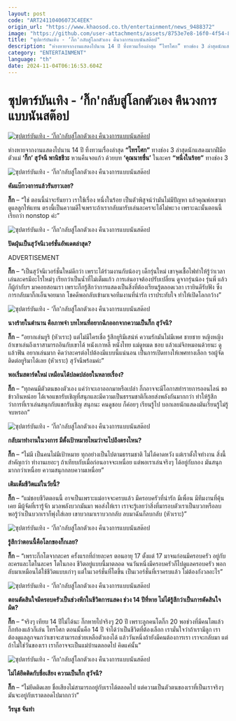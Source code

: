 ```yaml
---
layout: post
code: "ART24110406073C4EEK"
origin_url: "https://www.khaosod.co.th/entertainment/news_9488372"
image: "https://github.com/user-attachments/assets/8753e7e8-16f0-4f54-882b-f8f2125a3e01"
title: "ซุปตาร์บันเทิง - ‘กิ๊ก'กลับสู่โลกตัวเอง คืนวงการแบบนันสต๊อป"
description: "ห่างหายจากงานแสดงไปนาน 14 ปี ทิ้งทวนเรื่องล่าสุด “ไทรโศก” ทางช่อง 3 ล่าสุดนักแสดงมากฝีมือตัวแม่ ‘กิ๊ก’ สุวัจนี พานิชชีวะ หวนคืนจอแก้ว ด้วยบท ‘คุณนายชื่น’"
category: "ENTERTAINMENT"
language: "th"
date: 2024-11-04T06:16:53.604Z
---
```


# ซุปตาร์บันเทิง - ‘กิ๊ก'กลับสู่โลกตัวเอง คืนวงการแบบนันสต๊อป

[![ซุปตาร์บันเทิง - ‘กิ๊ก'กลับสู่โลกตัวเอง คืนวงการแบบนันสต๊อป](https://www.khaosod.co.th/wpapp/uploads/2024/11/A-1-3-scaled.jpg "ซุปตาร์บันเทิง - ‘กิ๊ก'กลับสู่โลกตัวเอง คืนวงการแบบนันสต๊อป")](https://www.khaosod.co.th/wpapp/uploads/2024/11/A-1-3-scaled.jpg)

ห่างหายจากงานแสดงไปนาน 14 ปี ทิ้งทวนเรื่องล่าสุด **“ไทรโศก”** ทางช่อง 3 ล่าสุดนักแสดงมากฝีมือตัวแม่ **‘กิ๊ก’ สุวัจนี พานิชชีวะ** หวนคืนจอแก้ว ด้วยบท **‘คุณนายชื่น’** ในละคร **“หนึ่งในร้อย”** ทางช่อง 3

![ซุปตาร์บันเทิง - ‘กิ๊ก'กลับสู่โลกตัวเอง คืนวงการแบบนันสต๊อป](https://www.khaosod.co.th/wpapp/uploads/2024/11/6-2.jpg)

**คัมแบ๊กวงการแล้วรันยาวเลย?**

**กิ๊ก** – “ใช่ ตอนนี้น่าจะรันยาว เราใช้เรื่อง หนึ่งในร้อย เป็นตัวพิสูจน์ว่ามันไม่มีปัญหา แล้วคุณพ่อเขามาดูแลลูกให้แทน ตรงนี้เป็นความดีใจเพราะถ้าเรากลับมารับเล่นละครจะได้ไม่พะวง เพราะฉะนั้นตอนนี้เรียกว่า nonstop ค่ะ”

![ซุปตาร์บันเทิง - ‘กิ๊ก'กลับสู่โลกตัวเอง คืนวงการแบบนันสต๊อป](https://www.khaosod.co.th/wpapp/uploads/2024/11/7-2.jpg)

**ปัดฝุ่นเป็นสุวัจนีเวอร์ชั่นอัพเดตล่าสุด?**

ADVERTISEMENT

**กิ๊ก** – “เป็นสุวัจนีเวอร์ชั่นใหม่ดีกว่า เพราะได้ร่วมงานกับน้องๆ เด็กรุ่นใหม่ เขาจุดเชื้อไฟทำให้รู้ว่าเวลาเล่นละครมีอะไรใหม่ๆ เรียกว่าเป็นน้ำที่ไม่เต็มแก้ว การเล่นอาจต้องปรับเปลี่ยน ดูจากรุ่นน้อง รุ่นพี่ แล้วก็ผู้กำกับฯ มาคอยสอนเรา เพราะกิ๊กรู้สึกว่าการแสดงเป็นสิ่งที่ต้องเรียนรู้ตลอดเวลา เรายินดีรับฟัง ซึ่งการกลับมากิ๊กเอ็นจอยมาก โชคดีพอกลับเข้ามาเจอทีมงานที่น่ารัก เราประทับใจ ทำให้เปิดโลกกว้าง”

![ซุปตาร์บันเทิง - ‘กิ๊ก'กลับสู่โลกตัวเอง คืนวงการแบบนันสต๊อป](https://www.khaosod.co.th/wpapp/uploads/2024/11/2-3.jpg)

**นางร้ายในตำนาน คือภาพจำ บทไหนที่อยากฉีกออกจากความเป็นกิ๊ก สุวัจนี?**

**กิ๊ก** – “อยากเล่นยูริ (หัวเราะ) แต่ไม่มีใครเชื่อ รู้สึกยูริมีเสน่ห์ ความรักมันไม่มีเพศ ชายชาย หญิงหญิง ถ้าเขาเล่นถึงเราสามารถอินกับเขาได้ หนังเกาหลี หนังไทย แม่ดูหมด ชอบ แล้วแม่จิกหมอนด้วยนะ ดูแล้วฟิน อยากเล่นมาก คิดว่าละครต่อไปต้องมีแบบนี้แน่นอน เป็นการเปิดทางให้เพศทางเลือก รอผู้จัด ติดต่อยูริมาได้เลย (หัวเราะ) สุวัจนีพร้อมค่ะ”

**พอเริ่มสตาร์ตใหม่ เหมือนได้ปลดปล่อยในหลายเรื่อง?**

**กิ๊ก** – “ทุกคนมีตัวตนของตัวเอง แค่ว่าจะเอาออกมาหรือเปล่า กิ๊กอาจจะมีโอกาสทำรายการออนไลน์ ขอข้าวกินหน่อย ได้เจอแขกรับเชิญที่สนุกและมีความเป็นธรรมชาติก็เลยส่งพลังกันมากกว่า ทำให้รู้สึกว่าการที่เราเล่นสนุกกับแขกรับเชิญ สนุกนะ คนดูชอบ ก็ค่อยๆ เรียนรู้ไป บอกเลยนักแสดงมันเรียนรู้ไม่รู้จบหรอก”

![ซุปตาร์บันเทิง - ‘กิ๊ก'กลับสู่โลกตัวเอง คืนวงการแบบนันสต๊อป](https://www.khaosod.co.th/wpapp/uploads/2024/11/3-4.jpg)

**กลับมาทำงานในวงการ มีตั้งเป้าหมายไหมว่าจะไปถึงตรงไหน?**

**กิ๊ก** – “ไม่มี เป็นคนไม่มีเป้าหมาย ทุกอย่างเป็นไปตามธรรมชาติ ไม่ได้คาดหวัง แต่เราตั้งใจทำงาน สิ่งนี้สำคัญกว่า ทำงานเยอะๆ ถ้าเทียบกับเมื่อก่อนอาจจะเหนื่อย แต่พอเราเล่นจริงๆ ได้อยู่กับกอง มันสนุกมากกว่าเหนื่อย ความสนุกกลบความเหนื่อย”

**เติมเต็มชีวิตแม่ในวัยนี้?**

**กิ๊ก** – “แม่ชอบชีวิตตอนนี้ อาจเป็นเพราะแม่อาจจะครบแล้ว มีครอบครัวที่น่ารัก มีเพื่อน มีทีมงานที่คุ้นเคย มีผู้จัดที่เรารู้จัก มวลพลังบวกมันมา พอส่งให้เรา เราจะรู้เลยว่าสิ่งที่มารอบตัวเราเป็นบวกหรือลบ พอรู้ว่าเป็นบวกเราก็พุ่งใส่เลย เขาบวกมาเราบวกกลับ ลบมาฉันก็ลบกลับ (หัวเราะ)”

![ซุปตาร์บันเทิง - ‘กิ๊ก'กลับสู่โลกตัวเอง คืนวงการแบบนันสต๊อป](https://www.khaosod.co.th/wpapp/uploads/2024/11/4-3.jpg)

**รู้สึกว่าตอนนี้คือโลกของกิ๊กเลย?**

**กิ๊ก** – “เพราะกิ๊กโตจากละคร ครั้งแรกที่ถ่ายละคร ตอนอายุ 17 ตั้งแต่ 17 มาจนก่อนมีครอบครัว อยู่กับละครและโตในละคร โตในกอง ชีวิตอยู่แบบนี้มาตลอด จนวันหนึ่งมีครอบครัวก็ไปดูแลครอบครัว พอกลับมาเหมือนได้ใช้ชีวิตแบบเก่าๆ แต่ในเวอร์ชั่นที่โตขึ้น เป็นเวอร์ชั่นที่เราครบแล้ว ไม่ต้องกังวลอะไร”

![ซุปตาร์บันเทิง - ‘กิ๊ก'กลับสู่โลกตัวเอง คืนวงการแบบนันสต๊อป](https://www.khaosod.co.th/wpapp/uploads/2024/11/5-2.jpg)

**ตอนตัดสินใจมีครอบครัวเป็นช่วงพีกในชีวิตการแสดง ช่วง 14 ปีที่หาย ไม่ได้รู้สึกว่าเป็นการตัดสินใจผิด?**

**กิ๊ก** – “จริงๆ เทียบ 14 ปีไม่ได้นะ กิ๊กหายไปจริงๆ 20 ปี เพราะลูกคนโตกิ๊ก 20 พอช่วงที่มีคนโตแล้ว กิ๊กท้องแล้วก็เล่น ไทรโศก ตอนนั้นคือ 14 ปี จำได้ว่าเป็นชีวิตที่ต้องเลือก เรามั่นใจว่าถ้าเรามีลูก เราต้องดูแลลูกจนกว่าเขาจะสามารถช่วยเหลือตัวเองได้ แล้ววันหนึ่งถ้ายังมีคนต้องการเรา เราจะกลับมา แต่ถ้าไม่ใช่วันของเรา เราก็อาจจะเป็นแม่บ้านตลอดไป คิดแค่นั้น”

![ซุปตาร์บันเทิง - ‘กิ๊ก'กลับสู่โลกตัวเอง คืนวงการแบบนันสต๊อป](https://www.khaosod.co.th/wpapp/uploads/2024/11/1-4.jpg)

**ไม่ได้ยึดติดกับชื่อเสียง ความเป็นกิ๊ก สุวัจนี?**

**กิ๊ก** – “ไม่ยึดติดเลย ชื่อเสียงไม่สามารถอยู่กับเราได้ตลอดไป แต่ความเป็นตัวตนของเราที่เป็นเราจริงๆ มันจะอยู่กับเราตลอดไปมากกว่า”

**วีรนุช จันทำ**